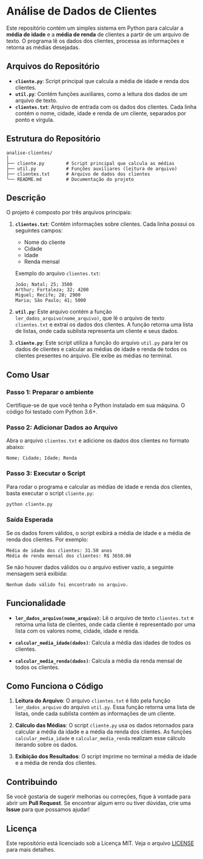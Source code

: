
# Análise de Dados de Clientes

Este repositório contém um simples sistema em Python para calcular a **média de idade** e a **média de renda** de clientes a partir de um arquivo de texto. O programa lê os dados dos clientes, processa as informações e retorna as médias desejadas.

## Arquivos do Repositório

- **`cliente.py`**: Script principal que calcula a média de idade e renda dos clientes.
- **`util.py`**: Contém funções auxiliares, como a leitura dos dados de um arquivo de texto.
- **`clientes.txt`**: Arquivo de entrada com os dados dos clientes. Cada linha contém o nome, cidade, idade e renda de um cliente, separados por ponto e vírgula.

## Estrutura do Repositório

```
analise-clientes/
│
├── cliente.py        # Script principal que calcula as médias
├── util.py           # Funções auxiliares (leitura de arquivo)
├── clientes.txt      # Arquivo de dados dos clientes
└── README.md         # Documentação do projeto
```

## Descrição

O projeto é composto por três arquivos principais:

1. **`clientes.txt`**: Contém informações sobre clientes. Cada linha possui os seguintes campos:
   - Nome do cliente
   - Cidade
   - Idade
   - Renda mensal

   Exemplo do arquivo `clientes.txt`:

   ```
   João; Natal; 25; 3500
   Arthur; Fortaleza; 32; 4200
   Miguel; Recife; 28; 2900
   Maria; São Paulo; 41; 5000
   ```

2. **`util.py`**: Este arquivo contém a função `ler_dados_arquivo(nome_arquivo)`, que lê o arquivo de texto `clientes.txt` e extrai os dados dos clientes. A função retorna uma lista de listas, onde cada sublista representa um cliente e seus dados.

3. **`cliente.py`**: Este script utiliza a função do arquivo `util.py` para ler os dados de clientes e calcular as médias de idade e renda de todos os clientes presentes no arquivo. Ele exibe as médias no terminal.

## Como Usar

### Passo 1: Preparar o ambiente

Certifique-se de que você tenha o Python instalado em sua máquina. O código foi testado com Python 3.6+.

### Passo 2: Adicionar Dados ao Arquivo

Abra o arquivo `clientes.txt` e adicione os dados dos clientes no formato abaixo:

```
Nome; Cidade; Idade; Renda
```

### Passo 3: Executar o Script

Para rodar o programa e calcular as médias de idade e renda dos clientes, basta executar o script `cliente.py`:

```bash
python cliente.py
```

### Saída Esperada

Se os dados forem válidos, o script exibirá a média de idade e a média de renda dos clientes. Por exemplo:

```
Média de idade dos clientes: 31.50 anos
Média de renda mensal dos clientes: R$ 3650.00
```

Se não houver dados válidos ou o arquivo estiver vazio, a seguinte mensagem será exibida:

```
Nenhum dado válido foi encontrado no arquivo.
```

## Funcionalidade

- **`ler_dados_arquivo(nome_arquivo)`**: Lê o arquivo de texto `clientes.txt` e retorna uma lista de clientes, onde cada cliente é representado por uma lista com os valores nome, cidade, idade e renda.
  
- **`calcular_media_idade(dados)`**: Calcula a média das idades de todos os clientes.
  
- **`calcular_media_renda(dados)`**: Calcula a média da renda mensal de todos os clientes.

## Como Funciona o Código

1. **Leitura do Arquivo**: O arquivo `clientes.txt` é lido pela função `ler_dados_arquivo` do arquivo `util.py`. Essa função retorna uma lista de listas, onde cada sublista contém as informações de um cliente.
   
2. **Cálculo das Médias**: O script `cliente.py` usa os dados retornados para calcular a média da idade e a média da renda dos clientes. As funções `calcular_media_idade` e `calcular_media_renda` realizam esse cálculo iterando sobre os dados.

3. **Exibição dos Resultados**: O script imprime no terminal a média de idade e a média de renda dos clientes.

## Contribuindo

Se você gostaria de sugerir melhorias ou correções, fique à vontade para abrir um **Pull Request**. Se encontrar algum erro ou tiver dúvidas, crie uma **Issue** para que possamos ajudar!

## Licença

Este repositório está licenciado sob a Licença MIT. Veja o arquivo [LICENSE](LICENSE) para mais detalhes.
